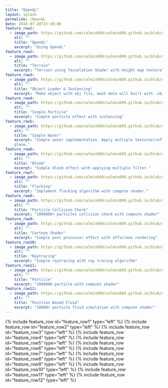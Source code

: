 ```yaml
---
title: "OpenGL"
layout: splash
permalink: /OpenGL
date: 2016-07-28T15:38:00
feature_row1:
  - image_path: https://github.com/salmin609/salmin609.github.io/blob/master/images/opengl_logo.png?raw=true
    alt: ""
    title: "OpenGL"
    excerpt: "Using OpenGL"
feature_row2:
  - image_path: https://github.com/salmin609/salmin609.github.io/blob/master/images/1.gif?raw=true
    alt: ""
    title: "Terrain"
    excerpt: "Terrain using Tesselation Shader with height map texture"
feature_row3:
  - image_path: https://github.com/salmin609/salmin609.github.io/blob/master/images/2.gif?raw=true
    alt: ""
    title: "Object Loader & Instancing"
    excerpt: "Make object with obj file, mesh data will built with .obj file"
feature_row4:
  - image_path: https://github.com/salmin609/salmin609.github.io/blob/master/images/3.gif?raw=true
    alt: ""
    title: "Simple Particle"
    excerpt: "Simple particle effect with instancing"
feature_row5:
  - image_path: https://github.com/salmin609/salmin609.github.io/blob/master/images/4.gif?raw=true
    alt: ""
    title: "Simple Water"
    excerpt: "Simple water implementation. Apply multiple textures(reflection, refraction, noise map...) to 
    plane."
feature_row6:
  - image_path: https://github.com/salmin609/salmin609.github.io/blob/master/images/5.gif?raw=true
    alt: ""
    title: "Bloom"
    excerpt: "Simple bloom effect with applying multiple filter."
feature_row7:
  - image_path: https://github.com/salmin609/salmin609.github.io/blob/master/images/6.gif?raw=true
    alt: ""
    title: "Flocking"
    excerpt: "Implement flocking algorithm with compute shader."
feature_row8:
  - image_path: https://github.com/salmin609/salmin609.github.io/blob/master/images/7-3.gif?raw=true
    alt: ""
    title: "Particle Collision Check"
    excerpt: "1000000+ particles collision check with compute shader"
feature_row9:
  - image_path: https://github.com/salmin609/salmin609.github.io/blob/master/images/8.gif?raw=true
    alt: ""
    title: "Cartoon Shader"
    excerpt: "Simple post processor effect with offscreen rendering"
feature_row10:
  - image_path: https://github.com/salmin609/salmin609.github.io/blob/master/images/re7.gif?raw=true
    alt: ""
    title: "Raytracing"
    excerpt: "Simple raytracing with ray tracing algorithm"
feature_row11:
  - image_path: https://github.com/salmin609/salmin609.github.io/blob/master/images/part2.gif?raw=true
    alt: ""
    title: "Particle"
    excerpt: "1000000 particle with compute shader"
feature_row12:
  - image_path: https://github.com/salmin609/salmin609.github.io/blob/master/images/PBF.gif?raw=true
    alt: ""
    title: "Position Based Fluid"
    excerpt: "10000+ particle fluid simulation with compute shader"
---
```



{% include feature_row id="feature_row1" type="left" %}
{% include feature_row id="feature_row2" type="left" %}
{% include feature_row id="feature_row3" type="left" %}
{% include feature_row id="feature_row4" type="left" %}
{% include feature_row id="feature_row5" type="left" %}
{% include feature_row id="feature_row6" type="left" %}
{% include feature_row id="feature_row7" type="left" %}
{% include feature_row id="feature_row8" type="left" %}
{% include feature_row id="feature_row9" type="left" %}
{% include feature_row id="feature_row10" type="left" %}
{% include feature_row id="feature_row11" type="left" %}
{% include feature_row id="feature_row12" type="left" %}